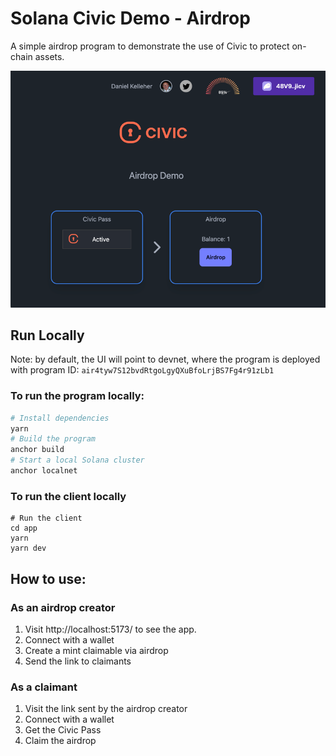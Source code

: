 # Solana Civic Demo - Airdrop

A simple airdrop program to demonstrate the use of Civic to protect on-chain assets.

![img.png](img.png)

## Run Locally

Note: by default, the UI will point to devnet, where the program is deployed with program ID:
`air4tyw7S12bvdRtgoLgyQXuBfoLrjBS7Fg4r91zLb1`

### To run the program locally:

```bash
# Install dependencies
yarn
# Build the program
anchor build
# Start a local Solana cluster
anchor localnet
```

### To run the client locally

```
# Run the client
cd app
yarn
yarn dev
```

## How to use:

### As an airdrop creator

1. Visit http://localhost:5173/ to see the app.
2. Connect with a wallet
3. Create a mint claimable via airdrop
4. Send the link to claimants

### As a claimant

1. Visit the link sent by the airdrop creator
2. Connect with a wallet
3. Get the Civic Pass
4. Claim the airdrop
